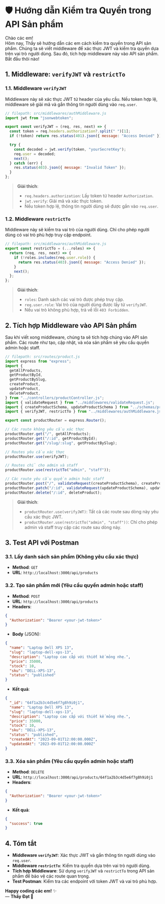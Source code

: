 # 🛡️ Hướng dẫn Kiểm tra Quyền trong API Sản phẩm

Chào các em!  
Hôm nay, Thầy sẽ hướng dẫn các em cách kiểm tra quyền trong API sản phẩm. Chúng ta sẽ viết middleware để xác thực JWT và kiểm tra quyền dựa trên vai trò người dùng. Sau đó, tích hợp middleware này vào API sản phẩm. Bắt đầu thôi nào!


## 1. Middleware: `verifyJWT` và `restrictTo`

### 1.1. Middleware `verifyJWT`

Middleware này sẽ xác thực JWT từ header của yêu cầu. Nếu token hợp lệ, middleware sẽ giải mã và gắn thông tin người dùng vào `req.user`.

```javascript
// filepath: src/middlewares/authMiddleware.js
import jwt from "jsonwebtoken";

export const verifyJWT = (req, res, next) => {
  const token = req.headers.authorization?.split(" ")[1];
  if (!token) return res.status(401).json({ message: "Access Denied" });

  try {
    const decoded = jwt.verify(token, "yourSecretKey");
    req.user = decoded;
    next();
  } catch (err) {
    res.status(403).json({ message: "Invalid Token" });
  }
};
```

> **Giải thích**:  
> - `req.headers.authorization`: Lấy token từ header `Authorization`.  
> - `jwt.verify`: Giải mã và xác thực token.  
> - Nếu token hợp lệ, thông tin người dùng sẽ được gắn vào `req.user`.


### 1.2. Middleware `restrictTo`

Middleware này sẽ kiểm tra vai trò của người dùng. Chỉ cho phép người dùng có vai trò phù hợp truy cập endpoint.

```javascript
// filepath: src/middlewares/authMiddleware.js
export const restrictTo = (...roles) => {
  return (req, res, next) => {
    if (!roles.includes(req.user.role)) {
      return res.status(403).json({ message: "Access Denied" });
    }
    next();
  };
};
```

> **Giải thích**:  
> - `roles`: Danh sách các vai trò được phép truy cập.  
> - `req.user.role`: Vai trò của người dùng được lấy từ `verifyJWT`.  
> - Nếu vai trò không phù hợp, trả về lỗi `403 Forbidden`.


## 2. Tích hợp Middleware vào API Sản phẩm

Sau khi viết xong middleware, chúng ta sẽ tích hợp chúng vào API sản phẩm. Các route như tạo, cập nhật, và xóa sản phẩm sẽ yêu cầu quyền admin hoặc staff.

```javascript
// filepath: src/routes/product.js
import express from "express";
import {
  getAllProducts,
  getProductById,
  getProductBySlug,
  createProduct,
  updateProduct,
  deleteProduct,
} from "../controllers/productController.js";
import { validateRequest } from "../middlewares/validateRequest.js";
import { createProductSchema, updateProductSchema } from "../schemas/productSchemas.js";
import { verifyJWT, restrictTo } from "../middlewares/authMiddleware.js";

export const productRouter = express.Router();

// Các route không yêu cầu xác thực
productRouter.get("/", getAllProducts);
productRouter.get("/:id", getProductById);
productRouter.get("/slug/:slug", getProductBySlug);

// Routes yêu cầu xác thực
productRouter.use(verifyJWT);

// Routes chỉ cho admin và staff
productRouter.use(restrictTo("admin", "staff"));

// Các route yêu cầu quyền admin hoặc staff
productRouter.post("/", validateRequest(createProductSchema), createProduct);
productRouter.patch("/:id", validateRequest(updateProductSchema), updateProduct);
productRouter.delete("/:id", deleteProduct);
```

> **Giải thích**:  
> - `productRouter.use(verifyJWT)`: Tất cả các route sau dòng này yêu cầu xác thực JWT.  
> - `productRouter.use(restrictTo("admin", "staff"))`: Chỉ cho phép admin và staff truy cập các route sau dòng này.  


## 3. Test API với Postman

### 3.1. Lấy danh sách sản phẩm (Không yêu cầu xác thực)

- **Method**: `GET`  
- **URL**: `http://localhost:3000/api/products`  


### 3.2. Tạo sản phẩm mới (Yêu cầu quyền admin hoặc staff)

- **Method**: `POST`  
- **URL**: `http://localhost:3000/api/products`  
- **Headers**:  

```json
{
  "Authorization": "Bearer <your-jwt-token>"
}
```

- **Body** (JSON):  

```json
{
  "name": "Laptop Dell XPS 13",
  "slug": "laptop-dell-xps-13",
  "description": "Laptop cao cấp với thiết kế mỏng nhẹ.",
  "price": 35000,
  "stock": 10,
  "sku": "DELL-XPS-13",
  "status": "published"
}
```

- **Kết quả**:  

```json
{
  "_id": "64f1a2b3c4d5e6f7g8h9i0j1",
  "name": "Laptop Dell XPS 13",
  "slug": "laptop-dell-xps-13",
  "description": "Laptop cao cấp với thiết kế mỏng nhẹ.",
  "price": 35000,
  "stock": 10,
  "sku": "DELL-XPS-13",
  "status": "published",
  "createdAt": "2023-09-01T12:00:00.000Z",
  "updatedAt": "2023-09-01T12:00:00.000Z"
}
```


### 3.3. Xóa sản phẩm (Yêu cầu quyền admin hoặc staff)

- **Method**: `DELETE`  
- **URL**: `http://localhost:3000/api/products/64f1a2b3c4d5e6f7g8h9i0j1`  
- **Headers**:  

```json
{
  "Authorization": "Bearer <your-jwt-token>"
}
```

- **Kết quả**:  

```json
{
  "success": true
}
```


## 4. Tóm tắt

- **Middleware `verifyJWT`**: Xác thực JWT và gắn thông tin người dùng vào `req.user`.
- **Middleware `restrictTo`**: Kiểm tra quyền dựa trên vai trò người dùng.
- **Tích hợp Middleware**: Sử dụng `verifyJWT` và `restrictTo` trong API sản phẩm để bảo vệ các route quan trọng.
- **Test Postman**: Kiểm tra các endpoint với token JWT và vai trò phù hợp.

**Happy coding các em!** ✨  
— **Thầy Đạt 🧡**
